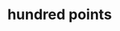 ---
layout: smileys&emotion
title: hundred points
emoji: hundred_points
permalink: 💯.html
image: assets/img/3moji/hundred_points.png
---